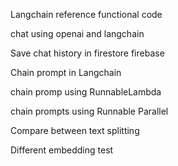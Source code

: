 Langchain reference functional code

chat using openai and langchain

Save chat history in firestore firebase

Chain prompt in Langchain

chain promp using RunnableLambda

chain prompts using Runnable Parallel

Compare between text splitting

Different embedding test